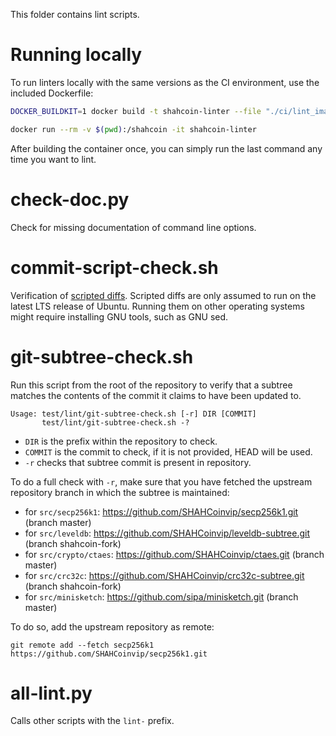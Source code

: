 This folder contains lint scripts.

Running locally
===============

To run linters locally with the same versions as the CI environment, use the included
Dockerfile:

```sh
DOCKER_BUILDKIT=1 docker build -t shahcoin-linter --file "./ci/lint_imagefile" ./

docker run --rm -v $(pwd):/shahcoin -it shahcoin-linter
```

After building the container once, you can simply run the last command any time you
want to lint.


check-doc.py
============
Check for missing documentation of command line options.

commit-script-check.sh
======================
Verification of [scripted diffs](/doc/developer-notes.md#scripted-diffs).
Scripted diffs are only assumed to run on the latest LTS release of Ubuntu. Running them on other operating systems
might require installing GNU tools, such as GNU sed.

git-subtree-check.sh
====================
Run this script from the root of the repository to verify that a subtree matches the contents of
the commit it claims to have been updated to.

```
Usage: test/lint/git-subtree-check.sh [-r] DIR [COMMIT]
       test/lint/git-subtree-check.sh -?
```

- `DIR` is the prefix within the repository to check.
- `COMMIT` is the commit to check, if it is not provided, HEAD will be used.
- `-r` checks that subtree commit is present in repository.

To do a full check with `-r`, make sure that you have fetched the upstream repository branch in which the subtree is
maintained:
* for `src/secp256k1`: https://github.com/SHAHCoinvip/secp256k1.git (branch master)
* for `src/leveldb`: https://github.com/SHAHCoinvip/leveldb-subtree.git (branch shahcoin-fork)
* for `src/crypto/ctaes`: https://github.com/SHAHCoinvip/ctaes.git (branch master)
* for `src/crc32c`: https://github.com/SHAHCoinvip/crc32c-subtree.git (branch shahcoin-fork)
* for `src/minisketch`: https://github.com/sipa/minisketch.git (branch master)

To do so, add the upstream repository as remote:

```
git remote add --fetch secp256k1 https://github.com/SHAHCoinvip/secp256k1.git
```

all-lint.py
===========
Calls other scripts with the `lint-` prefix.
